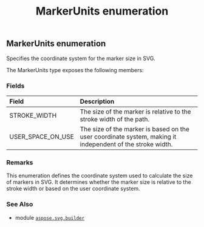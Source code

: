 ﻿---
title: MarkerUnits enumeration
second_title: Aspose.SVG for Python via .NET API References
description: 
type: docs
weight: 1580
url: /python-net/aspose.svg.builder/markerunits/
is_root: false
---

## MarkerUnits enumeration

Specifies the coordinate system for the marker size in SVG.



The MarkerUnits type exposes the following members:

### Fields
| Field | Description |
| :- | :- |
| STROKE_WIDTH | The size of the marker is relative to the stroke width of the path. |
| USER_SPACE_ON_USE | The size of the marker is based on the user coordinate system, making it independent of the stroke width. |



### Remarks 


This enumeration defines the coordinate system used to calculate the size of markers in SVG. It determines whether the marker size is relative to the stroke width or based on the user coordinate system.

### See Also
* module [`aspose.svg.builder`](..)
